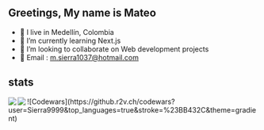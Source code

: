## Greetings, My name is Mateo

- 🥑 I live in Medellín, Colombia
- 🌱 I’m currently learning Next.js
- 🫱 I’m looking to collaborate on Web development projects
- 📨 Email : m.sierra1037@hotmail.com

## stats
<div>
 

<img align="left" src="https://github-readme-stats.vercel.app/api?username=Sierra9999&theme=midnight-purple" />
<img align="left" src="https://github-readme-stats.vercel.app/api/top-langs/?username=Sierra9999&theme=midnight-purple" />
![Codewars](https://github.r2v.ch/codewars?user=Sierra9999&top_languages=true&stroke=%23BB432C&theme=gradient)

</div>
<!---
mantra0111/mantra0111 is a ✨ special ✨ repository because its `README.md` (this file) appears on your GitHub profile.
You can click the Preview link to take a look at your changes.
--->

